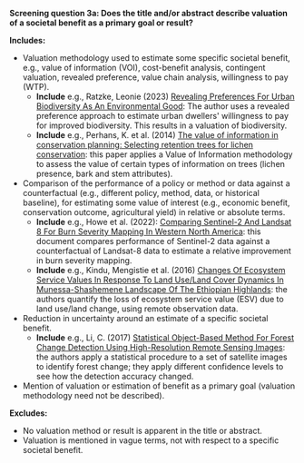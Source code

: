 **Screening question 3a: Does the title and/or abstract describe valuation of a societal benefit as a primary goal or result?**

**Includes:**

* Valuation methodology used to estimate some specific societal benefit, e.g., value of information (VOI), cost-benefit analysis, contingent valuation, revealed preference, value chain analysis, willingness to pay (WTP).
    * **Include** e.g., Ratzke, Leonie (2023) [Revealing Preferences For Urban Biodiversity As An Environmental Good](https://www.sciencedirect.com/science/article/abs/pii/S0921800923001477): The author uses a revealed preference approach to estimate urban dwellers' willingness to pay for improved biodiversity.  This results in a valuation of biodiversity.
    * **Include** e.g., Perhans, K. et al. (2014) [The value of information in conservation planning: Selecting retention trees for lichen conservation](https://www.sciencedirect.com/science/article/pii/S037811271400022X): this paper applies a Value of Information methodology to assess the value of certain types of information on trees (lichen presence, bark and stem attributes).
* Comparison of the performance of a policy or method or data against a counterfactual (e.g., different policy, method, data, or historical baseline), for estimating some value of interest (e.g., economic benefit, conservation outcome, agricultural yield) in relative or absolute terms.
    * **Include** e.g., Howe et al. (2022): [Comparing Sentinel-2 And Landsat 8 For Burn Severity Mapping In Western North America](https://www.mdpi.com/2072-4292/14/20/5249): this document compares performance of Sentinel-2 data against a counterfactual of Landsat-8 data to estimate a relative improvement in burn severity mapping.
    * **Include** e.g., Kindu, Mengistie et al. (2016) [Changes Of Ecosystem Service Values In Response To Land Use/Land Cover Dynamics In Munessa-Shashemene Landscape Of The Ethiopian Highlands](https://www.sciencedirect.com/science/article/abs/pii/S0048969715312821): the authors quantify the loss of ecosystem service value (ESV) due to land use/land change, using remote observation data.
* Reduction in uncertainty around an estimate of a specific societal benefit.
    * **Include** e.g., Li, C. (2017) [Statistical Object-Based Method For Forest Change Detection Using High-Resolution Remote Sensing Images](http://www.linyekexue.net/EN/10.11707/j.1001-7488.20170509): the authors apply a statistical procedure to a set of satellite images to identify forest change; they apply different confidence levels to see how the detection accuracy changed.
* Mention of valuation or estimation of benefit as a primary goal (valuation methodology need not be described).

**Excludes:**

* No valuation method or result is apparent in the title or abstract.
* Valuation is mentioned in vague terms, not with respect to a specific societal benefit.
